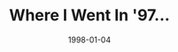 ---
layout: message
category: message
series: "Where I Went In '97..."
title: "Where I Went In '97... "
date: 1998-01-04
message_id: 460
---
